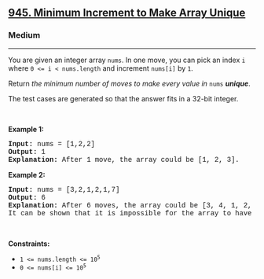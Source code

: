 <h2><a href="https://leetcode.com/problems/minimum-increment-to-make-array-unique/">945. Minimum Increment to Make Array Unique</a></h2><h3>Medium</h3><hr><div><p>You are given an integer array <code style="font-family: monospace, Bangla1035, sans-serif;">nums</code>. In one move, you can pick an index <code style="font-family: monospace, Bangla1035, sans-serif;">i</code> where <code style="font-family: monospace, Bangla1035, sans-serif;">0 &lt;= i &lt; nums.length</code> and increment <code style="font-family: monospace, Bangla1035, sans-serif;">nums[i]</code> by <code style="font-family: monospace, Bangla1035, sans-serif;">1</code>.</p>

<p>Return <em>the minimum number of moves to make every value in </em><code style="font-family: monospace, Bangla1035, sans-serif;">nums</code><em> <strong>unique</strong></em>.</p>

<p>The test cases are generated so that the answer fits in a 32-bit integer.</p>

<p>&nbsp;</p>
<p><strong class="example">Example 1:</strong></p>

<pre style="font-family: SFMono-Regular, Consolas, &quot;Liberation Mono&quot;, Menlo, Courier, monospace, Bangla1035, sans-serif;"><strong>Input:</strong> nums = [1,2,2]
<strong>Output:</strong> 1
<strong>Explanation:</strong> After 1 move, the array could be [1, 2, 3].
</pre>

<p><strong class="example">Example 2:</strong></p>

<pre style="font-family: SFMono-Regular, Consolas, &quot;Liberation Mono&quot;, Menlo, Courier, monospace, Bangla1035, sans-serif;"><strong>Input:</strong> nums = [3,2,1,2,1,7]
<strong>Output:</strong> 6
<strong>Explanation:</strong> After 6 moves, the array could be [3, 4, 1, 2, 5, 7].
It can be shown that it is impossible for the array to have all unique values with 5 or less moves.
</pre>

<p>&nbsp;</p>
<p><strong>Constraints:</strong></p>

<ul>
	<li><code style="font-family: monospace, Bangla1035, sans-serif;">1 &lt;= nums.length &lt;= 10<sup>5</sup></code></li>
	<li><code style="font-family: monospace, Bangla1035, sans-serif;">0 &lt;= nums[i] &lt;= 10<sup>5</sup></code></li>
</ul>
</div>